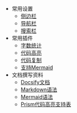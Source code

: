- 常用设置
  - [侧边栏](./zh-cn/添加侧边栏)
  - [导航栏](./zh-cn/添加导航栏)
  - [搜索栏](./zh-cn/添加搜索栏)
- 常用插件
  - [字数统计](./zh-cn/字数统计  "Docsify Tutorial")
  - [代码高亮](./zh-cn/代码高亮)
  - [代码复制](./zh-cn/代码复制)
  - [支持Mermaid](./zh-cn/支持Mermaid)
- 文档撰写资料
  - [Docsify文档](https://docsify.js.org/ 'target: _blank')
  - [Markdown语法](https://markdown.com.cn/basic-syntax/ 'target: _blank')
  - [Mermaid语法](https://mermaid-js.github.io/mermaid/ 'target: _blank')
  - [Prism代码高亮支持表](https://prismjs.com/#supported-languages 'target: _blank')